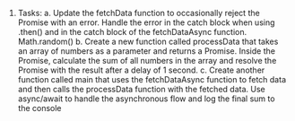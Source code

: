 1. Tasks:
a. Update the fetchData function to occasionally reject the Promise with an error. Handle the error in the catch block when
using .then() and in the catch block of the fetchDataAsync function. Math.random()
b. Create a new function called processData that takes an array of numbers as a parameter and returns a Promise. Inside the
Promise, calculate the sum of all numbers in the array and resolve the Promise with the result after a delay of 1 second.
c. Create another function called main that uses the fetchDataAsync function to fetch data and then calls the processData
function with the fetched data. Use async/await to handle the asynchronous flow and log the final sum to the console
